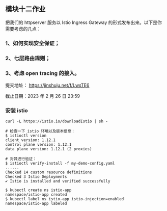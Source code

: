 ## 模块十二作业


把我们的 httpserver 服务以 Istio Ingress Gateway 的形式发布出来。以下是你需要考虑的几点：

### 1、如何实现安全保证；

### 2、七层路由规则；

### 3、考虑 open tracing 的接入。


提交地址：  https://jinshuju.net/f/LwsTE6

截止日期：2023 年 2 月 26 日 23:59


### 安装 istio
```shell
curl -L https://istio.io/downloadIstio | sh -

# 检查一下 istio 环境以及版本信息：
$ istioctl version
client version: 1.12.1
control plane version: 1.12.1
data plane version: 1.12.1 (2 proxies)

# 对其进行验证：
$ istioctl verify-install -f my-demo-config.yaml
......
Checked 14 custom resource definitions
Checked 3 Istio Deployments
✔ Istio is installed and verified successfully

$ kubectl create ns istio-app
namespace/istio-app created
$ kubectl label ns istio-app istio-injection=enabled
namespace/istio-app labeled
```